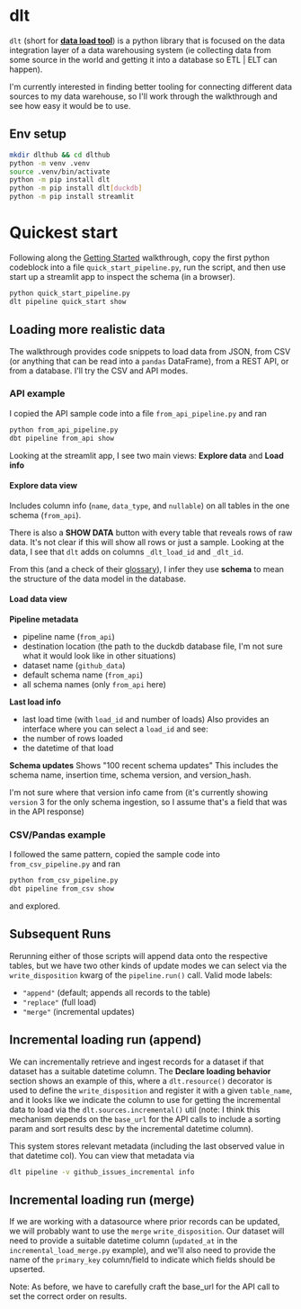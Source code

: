 # dlt

`dlt` (short for [**data load tool**](https://dlthub.com/)) is a python library that is focused on the data integration layer of a data warehousing system (ie collecting data from some source in the world and getting it into a database so ETL | ELT can happen).

I'm currently interested in finding better tooling for connecting different data sources to my data warehouse, so I'll work through the walkthrough and see how easy it would be to use.

## Env setup

```bash
mkdir dlthub && cd dlthub
python -m venv .venv
source .venv/bin/activate
python -m pip install dlt
python -m pip install dlt[duckdb]
python -m pip install streamlit
```

# Quickest start

Following along the [Getting Started](https://dlthub.com/docs/getting-started) walkthrough, copy the first python codeblock into a file `quick_start_pipeline.py`, run the script, and then use start up a streamlit app to inspect the schema (in a browser).

```bash
python quick_start_pipeline.py
dlt pipeline quick_start show
``` 

## Loading more realistic data

The walkthrough provides code snippets to load data from JSON, from CSV (or anything that can be read into a `pandas` DataFrame), from a REST API, or from a database. I'll try the CSV and API modes.

### API example

I copied the API sample code into a file `from_api_pipeline.py` and ran

```bash
python from_api_pipeline.py
dbt pipeline from_api show
```

Looking at the streamlit app, I see two main views: **Explore data** and **Load info**

#### Explore data view
Includes column info (`name`, `data_type`, and `nullable`) on all tables in the one schema (`from_api`).

There is also a **SHOW DATA** button with every table that reveals rows of raw data. It's not clear if this will show all rows or just a sample. Looking at the data, I see that `dlt` adds on columns `_dlt_load_id` and `_dlt_id`.

From this (and a check of their [glossary](https://dlthub.com/docs/general-usage/glossary#schema)), I infer they use **schema** to mean the structure of the data model in the database.

#### Load data view
**Pipeline metadata**
* pipeline name (`from_api`)
* destination location (the path to the duckdb database file, I'm not sure what it would look like in other situations)
* dataset name (`github_data`)
* default schema name (`from_api`)
* all schema names (only `from_api` here)

**Last load info**
* last load time (with `load_id` and number of loads)
Also provides an interface where you can select a `load_id` and see:
* the number of rows loaded
* the datetime of that load

**Schema updates**
Shows "100 recent schema updates"
This includes the schema name, insertion time, schema version, and version_hash.

I'm not sure where that version info came from (it's currently showing `version` 3 for the only schema ingestion, so I assume that's a field that was in the API response)

### CSV/Pandas example

I followed the same pattern, copied the sample code into `from_csv_pipeline.py` and ran

```bash
python from_csv_pipeline.py
dbt pipeline from_csv show
```

and explored.

## Subsequent Runs

Rerunning either of those scripts will append data onto the respective tables, but we have two other kinds of update modes we can select via the `write_disposition` kwarg of the  `pipeline.run()` call. Valid mode labels:
* `"append"` (default; appends all records to the table)
* `"replace"` (full load)
* `"merge"` (incremental updates)

## Incremental loading run (append)

We can incrementally retrieve and ingest records for a dataset if that dataset has a suitable datetime column. The **Declare loading behavior** section shows an example of this, where a `dlt.resource()` decorator is used to define the `write_disposition` and register it with a given `table_name`, and it looks like we indicate the column to use for getting the incremental data to load via the `dlt.sources.incremental()` util (note: I think this mechanism depends on the `base_url` for the API calls to include a sorting param and sort results desc by the incremental datetime column).

This system stores relevant metadata (including the last observed value in that datetime col). You can view that metadata via
```bash
dlt pipeline -v github_issues_incremental info
```

## Incremental loading run (merge)

If we are working with a datasource where prior records can be updated, we will probably want to use the `merge` `write_disposition`. Our dataset will need to provide a suitable datetime column (`updated_at` in the `incremental_load_merge.py` example), and we'll also need to provide the name of the `primary_key` column/field to indicate which fields should be upserted.

Note: As before, we have to carefully craft the base_url for the API call to set the correct order on results.


